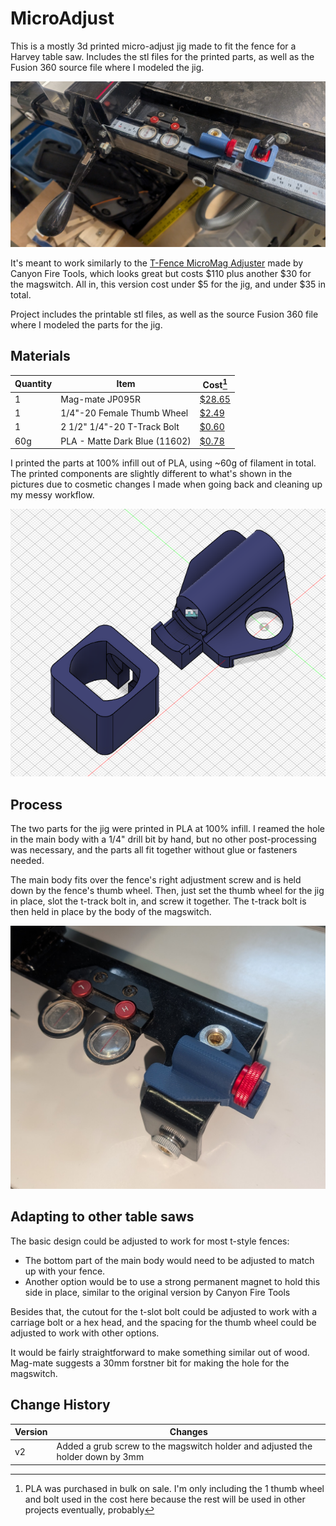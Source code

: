 # MicroAdjust

This is a mostly 3d printed micro-adjust jig made to fit the fence for a Harvey table saw.  Includes the stl files for the printed parts, as well as the Fusion 360 source file where I modeled the jig.

![ ](https://github.com/snell-matthew-a/MicroAdjust/blob/main/images/img001.jpg)

It's meant to work similarly to the [T-Fence MicroMag Adjuster](https://canyonfiretools.com/shop/ols/products/t-fence-micromag-adjuster-3fadef) made by Canyon Fire Tools, which looks great but costs $110 plus another $30 for the magswitch.  All in, this version cost under $5 for the jig, and under $35 in total.

Project includes the printable stl files, as well as the source Fusion 360 file where I modeled the parts for the jig.  

## Materials

| Quantity | Item | Cost[^1] |
|----------|-------------|-------------|
|1|Mag-mate JP095R| [$28.65](https://www.amazon.com/dp/B075RDY7CQ)|
|1|1/4"-20 Female Thumb Wheel| [$2.49](https://www.amazon.com/dp/B06XYDT8TY)|
|1|2 1/2" 1/4"-20 T-Track Bolt| [$0.60](https://www.amazon.com/dp/B0765R88Z7)|
|60g| PLA - Matte Dark Blue (11602)| [$0.78](https://us.store.bambulab.com/products/pla-matte?variant=41884207972488)|

I printed the parts at 100% infill out of PLA, using ~60g of filament in total.  The printed components are slightly different to what's shown in the pictures due to cosmetic changes I made when going back and cleaning up my messy workflow.

![ ](https://github.com/snell-matthew-a/MicroAdjust/blob/main/images/img003.png)

[^1]: PLA was purchased in bulk on sale.  I'm only including the 1 thumb wheel and bolt used in the cost here because the rest will be used in other projects eventually, probably

## Process

The two parts for the jig were printed in PLA at 100% infill.  I reamed the hole in the main body with a 1/4" drill bit by hand, but no other post-processing was necessary, and the parts all fit together without glue or fasteners needed.

The main body fits over the fence's right adjustment screw and is held down by the fence's thumb wheel.  Then, just set the thumb wheel for the jig in place, slot the t-track bolt in, and screw it together.  The t-track bolt is then held in place by the body of the magswitch.

![ ](https://github.com/snell-matthew-a/MicroAdjust/blob/main/images/img002.jpg)

## Adapting to other table saws

The basic design could be adjusted to work for most t-style fences:

* The bottom part of the main body would need to be adjusted to match up with your fence.
* Another option would be to use a strong permanent magnet to hold this side in place, similar to the original version by Canyon Fire Tools

Besides that, the cutout for the t-slot bolt could be adjusted to work with a carriage bolt or a hex head, and the spacing for the thumb wheel could be adjusted to work with other options.

It would be fairly straightforward to make something similar out of wood.  Mag-mate suggests a 30mm forstner bit for making the hole for the magswitch.

## Change History

|Version|Changes|
|---|---|
|v2|Added a grub screw to the magswitch holder and adjusted the holder down by 3mm|